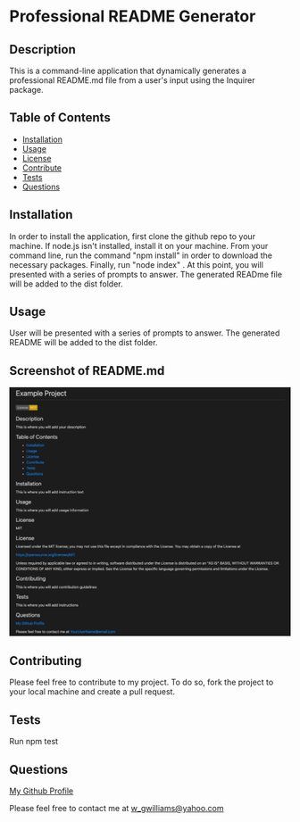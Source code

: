 # Professional README Generator
    
  ## Description
  This is a command-line application that dynamically generates a professional README.md file from a user's input using the Inquirer package.

  ## Table of Contents
  * [Installation](#installation)
  * [Usage](#usage)
  * [License](#license)
  * [Contribute](#contributing)
  * [Tests](#tests)
  * [Questions](#questions)

  
  ## Installation
  In order to install the application, first clone the github repo to your machine. If node.js isn't installed, install it on your machine. From your command line, run the command "npm install" in order to download the necessary packages. Finally, run "node index" .  At this point, you will presented with a series of prompts to answer. The generated READme file will be added to the dist folder.

  ## Usage 
  User will be presented with a series of prompts to answer. The generated README will be added to the dist folder.

 
  ## Screenshot of README.md

  ![Screenshot of README](./Develop/utils/images/readme_screenshot.png)

  
  ## Contributing
  Please feel free to contribute to my project. To do so, fork the project to your local machine and create a pull request. 

  ## Tests
  Run npm test

  ## Questions
  [My Github Profile](https://github.com/Undisputed06)
  
  Please feel free to contact me at w_gwilliams@yahoo.com

